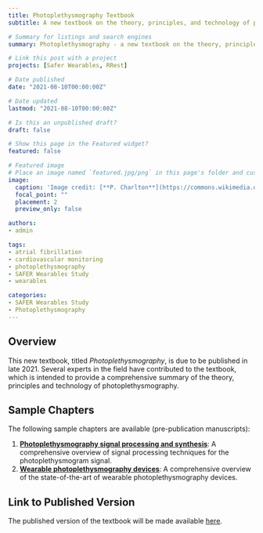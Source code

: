 ```yaml
---
title: Photoplethysmography Textbook
subtitle: A new textbook on the theory, principles, and technology of photoplethysmography.

# Summary for listings and search engines
summary: Photoplethysmography - a new textbook on the theory, principles, and technology of photoplethysmography (including sample chapters).

# Link this post with a project
projects: [Safer Wearables, RRest]

# Date published
date: "2021-08-10T00:00:00Z"

# Date updated
lastmod: "2021-08-10T00:00:00Z"

# Is this an unpublished draft?
draft: false

# Show this page in the Featured widget?
featured: false

# Featured image
# Place an image named `featured.jpg/png` in this page's folder and customize its options here.
image:
  caption: 'Image credit: [**P. Charlton**](https://commons.wikimedia.org/wiki/File:Photoplethysmogram_signal_components.svg) ([CC BY 4.0](https://creativecommons.org/licenses/by/4.0/))'
  focal_point: ""
  placement: 2
  preview_only: false

authors:
- admin

tags:
- atrial fibrillation
- cardiovascular monitoring
- photoplethysmography
- SAFER Wearables Study
- wearables

categories:
- SAFER Wearables Study
- Photoplethysmography
---
```


## Overview

This new textbook, titled _Photoplethysmography_, is due to be published in late 2021. Several experts in the field have contributed to the textbook, which is intended to provide a comprehensive summary of the theory, principles and technology of photoplethysmography.

## Sample Chapters

The following sample chapters are available (pre-publication manuscripts):
1. **[Photoplethysmography signal processing and synthesis](/publication/ppg_sig_proc_chapter/)**: A comprehensive overview of signal processing techniques for the photoplethysmogram signal.
2. **[Wearable photoplethysmography devices](/publication/wearable_ppg_chapter/)**: A comprehensive overview of the state-of-the-art of wearable photoplethysmography devices.

## Link to Published Version

The published version of the textbook will be made available [here](https://www.elsevier.com/books/photoplethysmography/kyriacou/978-0-12-823374-0).